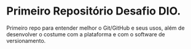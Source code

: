 # Primeiro Repositório Desafio DIO.
Primeiro repo para entender melhor o Git/GitHub e seus usos, além de desenvolver o costume com a plataforma e com o software de versionamento.
